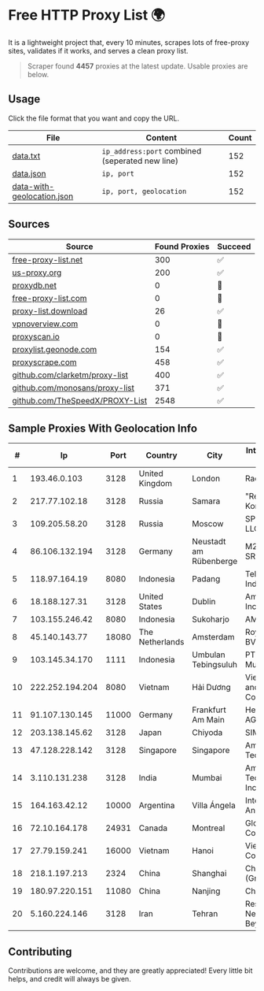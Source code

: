 
# Free HTTP Proxy List 🌍

It is a lightweight project that, every 10 minutes, scrapes lots of free-proxy sites, validates if it works, and serves a clean proxy list.


> Scraper found **4457** proxies at the latest update. Usable proxies are below.

## Usage

Click the file format that you want and copy the URL.


|File|Content|Count|
|----|-------|-----|
|[data.txt](https://raw.githubusercontent.com/themiralay/Proxy-List-World/master/data.txt)|`ip_address:port` combined (seperated new line)|152|
|[data.json](https://raw.githubusercontent.com/themiralay/Proxy-List-World/master/data.json)|`ip, port`|152|
|[data-with-geolocation.json](https://raw.githubusercontent.com/themiralay/Proxy-List-World/master/data-with-geolocation.json)|`ip, port, geolocation`|152|

## Sources

|Source|Found Proxies|Succeed|
|------|-------------|-------|
|[free-proxy-list.net](https://free-proxy-list.net)|300|✅|
|[us-proxy.org](https://www.us-proxy.org)|200|✅|
|[proxydb.net](http://proxydb.net)|0|🚫|
|[free-proxy-list.com](https://free-proxy-list.com/?page=&port=&type%5B%5D=http&type%5B%5D=https&up_time=0&search=Search)|0|🚫|
|[proxy-list.download](https://www.proxy-list.download/HTTP)|26|✅|
|[vpnoverview.com](https://vpnoverview.com/privacy/anonymous-browsing/free-proxy-servers)|0|🚫|
|[proxyscan.io](https://www.proxyscan.io)|0|🚫|
|[proxylist.geonode.com](https://proxylist.geonode.com/api/proxy-list?limit=300&page=1&sort_by=lastChecked&sort_type=desc&protocols=http,https)|154|✅|
|[proxyscrape.com](https://api.proxyscrape.com/v2/?request=displayproxies&protocol=http&timeout=10000&country=all&ssl=all&anonymity=all)|458|✅|
|[github.com/clarketm/proxy-list](https://raw.githubusercontent.com/clarketm/proxy-list/master/proxy-list-raw.txt)|400|✅|
|[github.com/monosans/proxy-list](https://raw.githubusercontent.com/monosans/proxy-list/main/proxies/http.txt)|371|✅|
|[github.com/TheSpeedX/PROXY-List](https://raw.githubusercontent.com/TheSpeedX/PROXY-List/master/http.txt)|2548|✅|


## Sample Proxies With Geolocation Info

|#|Ip|Port|Country|City|Internet Service Provider|
|-|--|----|-------|----|-------------------------|
|1|193.46.0.103|3128|United Kingdom|London|Rackdog, LLC|
|2|217.77.102.18|3128|Russia|Samara|"Region Svyaz Konsalt" LLC|
|3|109.205.58.20|3128|Russia|Moscow|SPRINTHOST.RU LLC|
|4|86.106.132.194|3128|Germany|Neustadt am Rübenberge|M247 Europe SRL|
|5|118.97.164.19|8080|Indonesia|Padang|Telekomunikasi Indonesia|
|6|18.188.127.31|3128|United States|Dublin|Amazon.com, Inc.|
|7|103.155.246.42|8080|Indonesia|Sukoharjo|AMANNA|
|8|45.140.143.77|18080|The Netherlands|Amsterdam|RoyaleHosting BV|
|9|103.145.34.170|1111|Indonesia|Umbulan Tebingsuluh|PT Lintas Data Multimedia|
|10|222.252.194.204|8080|Vietnam|Hải Dương|VietNam Post and Telecom Corporation|
|11|91.107.130.145|11000|Germany|Frankfurt Am Main|Hetzner Online AG|
|12|203.138.145.62|3128|Japan|Chiyoda|SIMPLEIA|
|13|47.128.228.142|3128|Singapore|Singapore|Amazon Technologies Inc|
|14|3.110.131.238|3128|India|Mumbai|Amazon Technologies Inc.|
|15|164.163.42.12|10000|Argentina|Villa Ángela|Interret Villa Angela SRL|
|16|72.10.164.178|24931|Canada|Montreal|GloboTech Communications|
|17|27.79.159.241|16000|Vietnam|Hanoi|Viettel Corporation|
|18|218.1.197.213|2324|China|Shanghai|China Telecom (Group)|
|19|180.97.220.151|11080|China|Nanjing|Chinanet|
|20|5.160.224.146|3128|Iran|Tehran|Respina Networks & Beyond PJSC|



## Contributing

Contributions are welcome, and they are greatly appreciated! Every
little bit helps, and credit will always be given.

